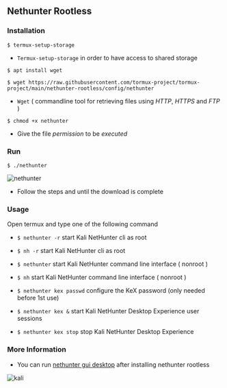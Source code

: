 ## Nethunter Rootless

### Installation
```
$ termux-setup-storage
```
* `Termux-setup-storage` in order to have access to shared storage

```
$ apt install wget
```
```
$ wget https://raw.githubusercontent.com/tormux-project/tormux-project/main/nethunter-rootless/config/nethunter
```

* `Wget` ( commandline tool for retrieving files using _HTTP_, _HTTPS_ and _FTP_ )

```
$ chmod +x nethunter
```

* Give the file _permission_ to be _executed_

### Run

```
$ ./nethunter
```

![nethunter](https://i.ibb.co/zZMLHTj/nethunter.jpg)

* Follow the steps and until the download is complete

### Usage

Open termux and type one of the following command

* `$ nethunter -r` start Kali NetHunter cli as root

* `$ nh -r` start Kali NetHunter cli as root

* `$ nethunter` start Kali NetHunter command line interface ( nonroot )

* `$ nh` start Kali NetHunter command line interface ( nonroot )

* `$ nethunter kex passwd` configure the KeX password (only needed before 1st use)

* `$ nethunter kex &` start Kali NetHunter Desktop Experience user sessions

* `$ nethunter kex stop` stop Kali NetHunter Desktop Experience

### More Information

* You can run [nethunter gui desktop](../nethunter-gui-desktop) after installing nethunter rootless

![kali](https://i.ibb.co/MswyhmR/kali.jpg)



